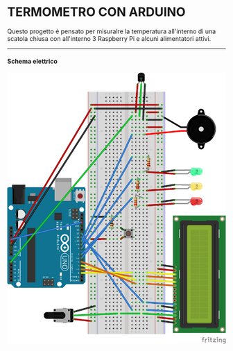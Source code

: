 TERMOMETRO CON ARDUINO
======================
Questo progetto è pensato per misuralre la temperatura all'interno di una scatola chiusa con all'interno 3 Raspberry Pi
e alcuni alimentatori attivi.
- - - - - - - - - - - -

#### Schema elettrico

![schema](TermometroPi_bb.png)

